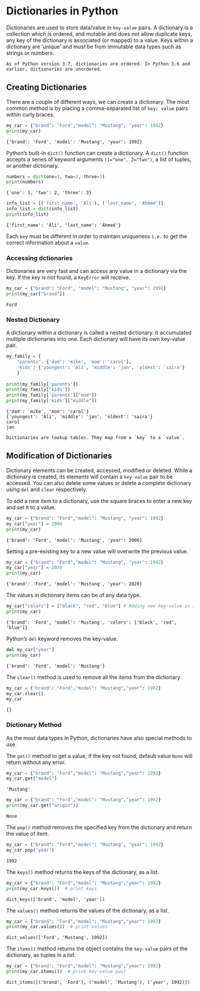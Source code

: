 # Dictionaries in Python

Dictionaries are used to store data/value in `key-value` pairs. A dictionary is a collection which is ordered, and mutable and does not allow duplicate keys, any key of the dictionary is associated (or mapped) to a value. Keys within a dictionary are 'unique' and must be from immutable data types such as strings or numbers.

```{Note}
As of Python version 3.7, dictionaries are ordered. In Python 3.6 and earlier, dictionaries are unordered.
```

## Creating Dictionaries

There are a couple of different ways, we can create a dictionary. The most common method is by placing a comma-separated list of `key: value` pairs within curly braces.

```py
my_car = {"brand": "Ford","model": "Mustang", "year": 1992}
print(my_car)
```

```console
{'brand': 'Ford', 'model': 'Mustang', 'year': 1992}
```

Python’s built-in `dict()` function can create a dictionary. A `dict()` function accepts a series of keyword arguments `(1="one", 2="two")`, a list of tuples, or another dictionary.

```py
numbers = dict(one=1, two=2, three=3)
print(numbers)
```

```console
{'one': 1, 'two': 2, 'three': 3}
```

```py
info_list = [('first_name', 'Ali'), ('last_name', 'Ahmed')]
info_list = dict(info_list)
print(info_list)
```

```console
{'first_name': 'Ali', 'last_name': 'Ahmed'}
```

Each `key` must be different in order to maintain uniqueness `i.e.` to get the correct information about a `value`.

### Accessing dctionaries

Dictionaries are very fast and can access any value in a dictionary via the key. If the key is not found, a `KeyError` will receive.

```py
my_car = {"brand": "Ford", "model": "Mustang", "year": 1992}
print(my_car["brand"])
```

```console
Ford
```

### Nested Dictionary

A dictionary within a dictionary is called a nested dictionary. It accumulated multiple dictionaries into one. Each dictionary will have its own key-value pair.

```py
my_family = {
    "parents": {'dad': 'mike', 'mom': 'carol'},
    'kids': {'youngest': 'Ali', 'middle': 'jan', 'oldest': 'saira'}
    }
    
print(my_family['parents'])
print(my_family['kids'])
print(my_family['parents']["mom"])
print(my_family['kids']["middle"])
```

```console
{'dad': 'mike', 'mom': 'carol'}
{'youngest': 'Ali', 'middle': 'jan', 'oldest': 'saira'}
carol
jan
```

```{Note}
Dictionaries are lookup tables. They map from a `key` to a `value`.
```

## Modification of Dictionaries

Dictionary elements can be created, accessed, modified or deleted. While a dictionary is created, its elements will contain a `key-value` pair to be accessed. You can also delete some values or delete a complete dictionary using `del` and `clear` respectively.

To add a new item to a dictionary, use the square braces to enter a new key and set it to a value.

```py
my_car = {"brand": "Ford","model": "Mustang", "year": 1992}
my_car["year"] = 2000
print(my_car)
```

```console
{'brand': 'Ford', 'model': 'Mustang', 'year': 2000}
```

Setting a pre-existing key to a new value will overwrite the previous value.

```py
my_car = {"brand": "Ford","model": "Mustang", "year": 1992}
my_car["year"] = 2020
print(my_car)
```

```console
{'brand': 'Ford', 'model': 'Mustang', 'year': 2020}
```

The values in dictionary items can be of any data type.

```py
my_car["colors"] = ["black", "red", "blue"] # Adding new key-value as a list
print(my_car)
```

```console
{'brand': 'Ford', 'model': 'Mustang', 'colors': ['black', 'red', 'blue']}
```

Python’s `del` keyword removes the key-value.

```py
del my_car["year"]
print(my_car)
```

```console
{'brand': 'Ford', 'model': 'Mustang'}
```

The `clear()` method is used to remove all the items from the dictionary.

```py
my_car = {"brand": "Ford","model": "Mustang","year": 1992}
my_car.clear()
my_car
```

```console
{}
```

### Dictionary Method

As the most data types in Python, dictionaries have also special methods to use.

The `get()` method to get a value, if the key not found, default value `None` will return without any error.

```py
my_car = {"brand": "Ford","model": "Mustang","year": 1992}
my_car.get("model")
```

```console
'Mustang'
```

```py
my_car = {"brand": "Ford","model": "Mustang","year": 1992}
print(my_car.get("origin"))
```

```console
None
```

The `pop()` method removes the specified key from the dictionary and return the value of item.

```py
my_car = {"brand": "Ford","model": "Mustang", "year": 1992}
my_car.pop('year')
```

```console
1992
```

The `keys()` method returns the keys of the dictionary, as a list.

```py
my_car = {"brand": "Ford","model": "Mustang","year": 1992}
print(my_car.keys())  # print keys
```

```console
dict_keys(['brand', 'model', 'year'])
```

The `values()` method returns the values of the dictionary, as a list.

```py
my_car = {"brand": "Ford","model": "Mustang","year": 1992}
print(my_car.values())  # print values
```

```console
dict_values(['Ford', 'Mustang', 1992])
```

The `items()` method returns the object contains the `key-value` pairs of the dictionary, as tuples in a list.

```py
my_car = {"brand": "Ford","model": "Mustang","year": 1992}
print(my_car.items())  # print key-value pair
```

```console
dict_items([('brand', 'Ford'), ('model', 'Mustang'), ('year', 1992)])
```
